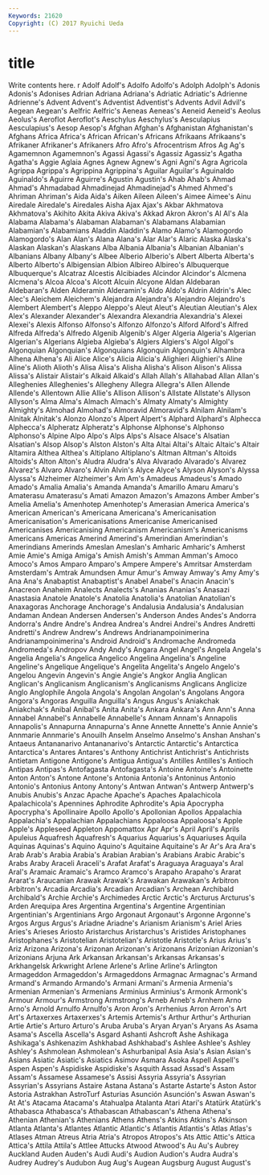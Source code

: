 ```yaml
---
Keywords: 21620 
Copyright: (C) 2017 Ryuichi Ueda
---
```


# title

Write contents here.
r Adolf Adolf's Adolfo Adolfo's Adolph Adolph's Adonis Adonis's
Adonises Adrian Adriana Adriana's Adriatic Adriatic's Adrienne Adrienne's Advent Advent's
Adventist Adventist's Advents Advil Advil's Aegean Aegean's Aelfric Aelfric's Aeneas
Aeneas's Aeneid Aeneid's Aeolus Aeolus's Aeroflot Aeroflot's Aeschylus Aeschylus's Aesculapius
Aesculapius's Aesop Aesop's Afghan Afghan's Afghanistan Afghanistan's Afghans Africa Africa's
African African's Africans Afrikaans Afrikaans's Afrikaner Afrikaner's Afrikaners Afro Afro's
Afrocentrism Afros Ag Ag's Agamemnon Agamemnon's Agassi Agassi's Agassiz Agassiz's
Agatha Agatha's Aggie Aglaia Agnes Agnew Agnew's Agni Agni's Agra
Agricola Agrippa Agrippa's Agrippina Agrippina's Aguilar Aguilar's Aguinaldo Aguinaldo's Aguirre
Aguirre's Agustin Agustin's Ahab Ahab's Ahmad Ahmad's Ahmadabad Ahmadinejad Ahmadinejad's
Ahmed Ahmed's Ahriman Ahriman's Aida Aida's Aiken Aileen Aileen's Aimee
Aimee's Ainu Airedale Airedale's Airedales Aisha Ajax Ajax's Akbar Akhmatova
Akhmatova's Akihito Akita Akiva Akiva's Akkad Akron Akron's Al Al's
Ala Alabama Alabama's Alabaman Alabaman's Alabamans Alabamian Alabamian's Alabamians Aladdin
Aladdin's Alamo Alamo's Alamogordo Alamogordo's Alan Alan's Alana Alana's Alar
Alar's Alaric Alaska Alaska's Alaskan Alaskan's Alaskans Alba Albania Albania's
Albanian Albanian's Albanians Albany Albany's Albee Alberio Alberio's Albert Alberta
Alberta's Alberto Alberto's Albigensian Albion Albireo Albireo's Albuquerque Albuquerque's Alcatraz
Alcestis Alcibiades Alcindor Alcindor's Alcmena Alcmena's Alcoa Alcoa's Alcott Alcuin
Alcyone Aldan Aldebaran Aldebaran's Alden Alderamin Alderamin's Aldo Aldo's Aldrin
Aldrin's Alec Alec's Aleichem Aleichem's Alejandra Alejandra's Alejandro Alejandro's Alembert
Alembert's Aleppo Aleppo's Aleut Aleut's Aleutian Aleutian's Alex Alex's Alexander
Alexander's Alexandra Alexandria Alexandria's Alexei Alexei's Alexis Alfonso Alfonso's Alfonzo
Alfonzo's Alford Alford's Alfred Alfreda Alfreda's Alfredo Algenib Algenib's Alger
Algeria Algeria's Algerian Algerian's Algerians Algieba Algieba's Algiers Algiers's Algol
Algol's Algonquian Algonquian's Algonquians Algonquin Algonquin's Alhambra Alhena Alhena's Ali
Alice Alice's Alicia Alicia's Alighieri Alighieri's Aline Aline's Alioth Alioth's
Alisa Alisa's Alisha Alisha's Alison Alison's Alissa Alissa's Alistair Alistair's
Alkaid Alkaid's Allah Allah's Allahabad Allan Allan's Alleghenies Alleghenies's Allegheny
Allegra Allegra's Allen Allende Allende's Allentown Allie Allie's Allison Allison's
Allstate Allstate's Allyson Allyson's Alma Alma's Almach Almach's Almaty Almaty's
Almighty Almighty's Almohad Almohad's Almoravid Almoravid's Alnilam Alnilam's Alnitak Alnitak's
Alonzo Alonzo's Alpert Alpert's Alphard Alphard's Alphecca Alphecca's Alpheratz Alpheratz's
Alphonse Alphonse's Alphonso Alphonso's Alpine Alpo Alpo's Alps Alps's Alsace
Alsace's Alsatian Alsatian's Alsop Alsop's Alston Alston's Alta Altai Altai's
Altaic Altaic's Altair Altamira Althea Althea's Altiplano Altiplano's Altman Altman's
Altoids Altoids's Alton Alton's Aludra Aludra's Alva Alvarado Alvarado's Alvarez
Alvarez's Alvaro Alvaro's Alvin Alvin's Alyce Alyce's Alyson Alyson's Alyssa
Alyssa's Alzheimer Alzheimer's Am Am's Amadeus Amadeus's Amado Amado's Amalia
Amalia's Amanda Amanda's Amarillo Amaru Amaru's Amaterasu Amaterasu's Amati Amazon
Amazon's Amazons Amber Amber's Amelia Amelia's Amenhotep Amenhotep's Amerasian America
America's American American's Americana Americana's Americanisation Americanisation's Americanisations Americanise Americanised
Americanises Americanising Americanism Americanism's Americanisms Americans Americas Amerind Amerind's Amerindian
Amerindian's Amerindians Amerinds Ameslan Ameslan's Amharic Amharic's Amherst Amie Amie's
Amiga Amiga's Amish Amish's Amman Amman's Amoco Amoco's Amos Amparo
Amparo's Ampere Ampere's Amritsar Amsterdam Amsterdam's Amtrak Amundsen Amur Amur's
Amway Amway's Amy Amy's Ana Ana's Anabaptist Anabaptist's Anabel Anabel's
Anacin Anacin's Anacreon Anaheim Analects Analects's Ananias Ananias's Anasazi Anastasia
Anatole Anatole's Anatolia Anatolia's Anatolian Anatolian's Anaxagoras Anchorage Anchorage's Andalusia
Andalusia's Andalusian Andaman Andean Andersen Andersen's Anderson Andes Andes's Andorra
Andorra's Andre Andre's Andrea Andrea's Andrei Andrei's Andres Andretti Andretti's
Andrew Andrew's Andrews Andrianampoinimerina Andrianampoinimerina's Android Android's Andromache Andromeda Andromeda's
Andropov Andy Andy's Angara Angel Angel's Angela Angela's Angelia Angelia's
Angelica Angelico Angelina Angelina's Angeline Angeline's Angelique Angelique's Angelita Angelita's
Angelo Angelo's Angelou Angevin Angevin's Angie Angie's Angkor Anglia Anglican
Anglican's Anglicanism Anglicanism's Anglicanisms Anglicans Anglicize Anglo Anglophile Angola Angola's
Angolan Angolan's Angolans Angora Angora's Angoras Anguilla Anguilla's Angus Angus's
Aniakchak Aniakchak's Anibal Anibal's Anita Anita's Ankara Ankara's Ann Ann's
Anna Annabel Annabel's Annabelle Annabelle's Annam Annam's Annapolis Annapolis's Annapurna
Annapurna's Anne Annette Annette's Annie Annie's Annmarie Annmarie's Anouilh Anselm
Anselmo Anselmo's Anshan Anshan's Antaeus Antananarivo Antananarivo's Antarctic Antarctic's Antarctica
Antarctica's Antares Antares's Anthony Antichrist Antichrist's Antichrists Antietam Antigone Antigone's
Antigua Antigua's Antilles Antilles's Antioch Antipas Antipas's Antofagasta Antofagasta's Antoine
Antoine's Antoinette Anton Anton's Antone Antone's Antonia Antonia's Antoninus Antonio
Antonio's Antonius Antony Antony's Antwan Antwan's Antwerp Antwerp's Anubis Anubis's
Anzac Apache Apache's Apaches Apalachicola Apalachicola's Apennines Aphrodite Aphrodite's Apia
Apocrypha Apocrypha's Apollinaire Apollo Apollo's Apollonian Apollos Appalachia Appalachia's Appalachian
Appalachians Appaloosa Appaloosa's Apple Apple's Appleseed Appleton Appomattox Apr Apr's
April April's Aprils Apuleius Aquafresh Aquafresh's Aquarius Aquarius's Aquariuses Aquila
Aquinas Aquinas's Aquino Aquino's Aquitaine Aquitaine's Ar Ar's Ara Ara's
Arab Arab's Arabia Arabia's Arabian Arabian's Arabians Arabic Arabic's Arabs
Araby Araceli Araceli's Arafat Arafat's Araguaya Araguaya's Aral Aral's Aramaic
Aramaic's Aramco Aramco's Arapaho Arapaho's Ararat Ararat's Araucanian Arawak Arawak's
Arawakan Arawakan's Arbitron Arbitron's Arcadia Arcadia's Arcadian Arcadian's Archean Archibald
Archibald's Archie Archie's Archimedes Arctic Arctic's Arcturus Arcturus's Arden Arequipa
Ares Argentina Argentina's Argentine Argentinian Argentinian's Argentinians Argo Argonaut Argonaut's
Argonne Argonne's Argos Argus Argus's Ariadne Ariadne's Arianism Arianism's Ariel
Aries Aries's Arieses Ariosto Aristarchus Aristarchus's Aristides Aristophanes Aristophanes's Aristotelian
Aristotelian's Aristotle Aristotle's Arius Arius's Ariz Arizona Arizona's Arizonan Arizonan's
Arizonans Arizonian Arizonian's Arizonians Arjuna Ark Arkansan Arkansan's Arkansas Arkansas's
Arkhangelsk Arkwright Arlene Arlene's Arline Arline's Arlington Armageddon Armageddon's Armageddons
Armagnac Armagnac's Armand Armand's Armando Armando's Armani Armani's Armenia Armenia's
Armenian Armenian's Armenians Arminius Arminius's Armonk Armonk's Armour Armour's Armstrong
Armstrong's Arneb Arneb's Arnhem Arno Arno's Arnold Arnulfo Arnulfo's Aron
Aron's Arrhenius Arron Arron's Art Art's Artaxerxes Artaxerxes's Artemis Artemis's
Arthur Arthur's Arthurian Artie Artie's Arturo Arturo's Aruba Aruba's Aryan
Aryan's Aryans As Asama Asama's Ascella Ascella's Asgard Ashanti Ashcroft
Ashe Ashikaga Ashikaga's Ashkenazim Ashkhabad Ashkhabad's Ashlee Ashlee's Ashley Ashley's
Ashmolean Ashmolean's Ashurbanipal Asia Asia's Asian Asian's Asians Asiatic Asiatic's
Asiatics Asimov Asmara Asoka Aspell Aspell's Aspen Aspen's Aspidiske Aspidiske's
Asquith Assad Assad's Assam Assam's Assamese Assamese's Assisi Assyria Assyria's
Assyrian Assyrian's Assyrians Astaire Astana Astana's Astarte Astarte's Aston Astor
Astoria Astrakhan AstroTurf Asturias Asunción Asunción's Aswan Aswan's At At's
Atacama Atacama's Atahualpa Atalanta Atari Atari's Atatürk Atatürk's Athabasca Athabasca's
Athabascan Athabascan's Athena Athena's Athenian Athenian's Athenians Athens Athens's Atkins
Atkins's Atkinson Atlanta Atlanta's Atlantes Atlantic Atlantic's Atlantis Atlantis's Atlas
Atlas's Atlases Atman Atreus Atria Atria's Atropos Atropos's Ats Attic
Attic's Attica Attica's Attila Attila's Attlee Attucks Atwood Atwood's Au
Au's Aubrey Auckland Auden Auden's Audi Audi's Audion Audion's Audra
Audra's Audrey Audrey's Audubon Aug Aug's Augean Augsburg August August's
